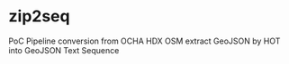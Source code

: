 # zip2seq
PoC Pipeline conversion from OCHA HDX OSM extract GeoJSON by HOT into GeoJSON Text Sequence
